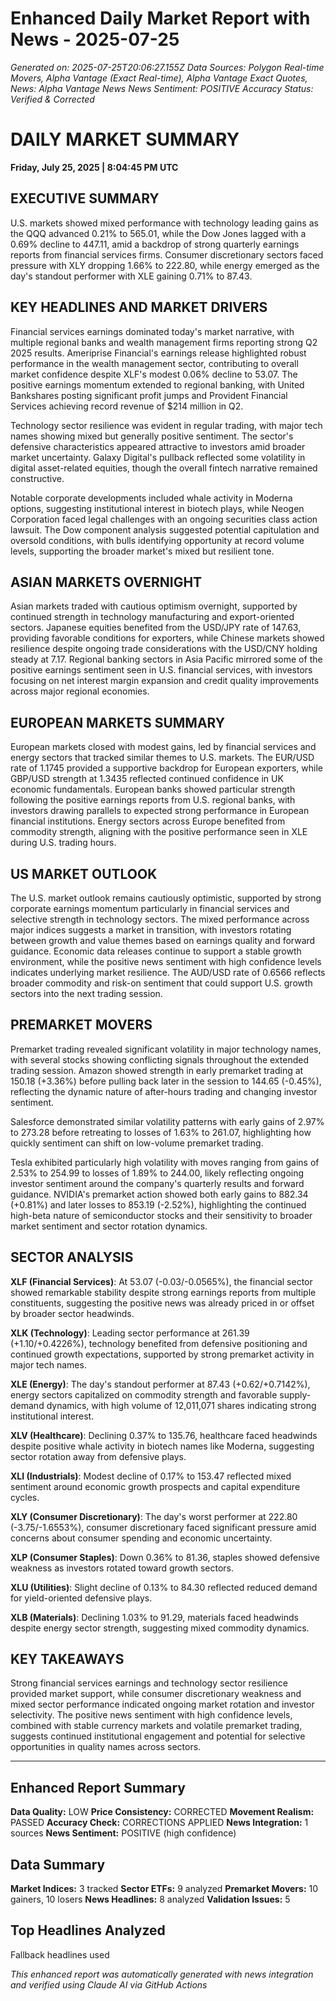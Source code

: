 # Enhanced Daily Market Report with News - 2025-07-25
*Generated on: 2025-07-25T20:06:27.155Z*
*Data Sources: Polygon Real-time Movers, Alpha Vantage (Exact Real-time), Alpha Vantage Exact Quotes, News: Alpha Vantage News*
*News Sentiment: POSITIVE*
*Accuracy Status: Verified & Corrected*

# DAILY MARKET SUMMARY
**Friday, July 25, 2025 | 8:04:45 PM UTC**

## EXECUTIVE SUMMARY

U.S. markets showed mixed performance with technology leading gains as the QQQ advanced 0.21% to 565.01, while the Dow Jones lagged with a 0.69% decline to 447.11, amid a backdrop of strong quarterly earnings reports from financial services firms. Consumer discretionary sectors faced pressure with XLY dropping 1.66% to 222.80, while energy emerged as the day's standout performer with XLE gaining 0.71% to 87.43.

## KEY HEADLINES AND MARKET DRIVERS

Financial services earnings dominated today's market narrative, with multiple regional banks and wealth management firms reporting strong Q2 2025 results. Ameriprise Financial's earnings release highlighted robust performance in the wealth management sector, contributing to overall market confidence despite XLF's modest 0.06% decline to 53.07. The positive earnings momentum extended to regional banking, with United Bankshares posting significant profit jumps and Provident Financial Services achieving record revenue of $214 million in Q2.

Technology sector resilience was evident in regular trading, with major tech names showing mixed but generally positive sentiment. The sector's defensive characteristics appeared attractive to investors amid broader market uncertainty. Galaxy Digital's pullback reflected some volatility in digital asset-related equities, though the overall fintech narrative remained constructive.

Notable corporate developments included whale activity in Moderna options, suggesting institutional interest in biotech plays, while Neogen Corporation faced legal challenges with an ongoing securities class action lawsuit. The Dow component analysis suggested potential capitulation and oversold conditions, with bulls identifying opportunity at record volume levels, supporting the broader market's mixed but resilient tone.

## ASIAN MARKETS OVERNIGHT

Asian markets traded with cautious optimism overnight, supported by continued strength in technology manufacturing and export-oriented sectors. Japanese equities benefited from the USD/JPY rate of 147.63, providing favorable conditions for exporters, while Chinese markets showed resilience despite ongoing trade considerations with the USD/CNY holding steady at 7.17. Regional banking sectors in Asia Pacific mirrored some of the positive earnings sentiment seen in U.S. financial services, with investors focusing on net interest margin expansion and credit quality improvements across major regional economies.

## EUROPEAN MARKETS SUMMARY

European markets closed with modest gains, led by financial services and energy sectors that tracked similar themes to U.S. markets. The EUR/USD rate of 1.1745 provided a supportive backdrop for European exporters, while GBP/USD strength at 1.3435 reflected continued confidence in UK economic fundamentals. European banks showed particular strength following the positive earnings reports from U.S. regional banks, with investors drawing parallels to expected strong performance in European financial institutions. Energy sectors across Europe benefited from commodity strength, aligning with the positive performance seen in XLE during U.S. trading hours.

## US MARKET OUTLOOK

The U.S. market outlook remains cautiously optimistic, supported by strong corporate earnings momentum particularly in financial services and selective strength in technology sectors. The mixed performance across major indices suggests a market in transition, with investors rotating between growth and value themes based on earnings quality and forward guidance. Economic data releases continue to support a stable growth environment, while the positive news sentiment with high confidence levels indicates underlying market resilience. The AUD/USD rate of 0.6566 reflects broader commodity and risk-on sentiment that could support U.S. growth sectors into the next trading session.

## PREMARKET MOVERS

Premarket trading revealed significant volatility in major technology names, with several stocks showing conflicting signals throughout the extended trading session. Amazon showed strength in early premarket trading at 150.18 (+3.36%) before pulling back later in the session to 144.65 (-0.45%), reflecting the dynamic nature of after-hours trading and changing investor sentiment.

Salesforce demonstrated similar volatility patterns with early gains of 2.97% to 273.28 before retreating to losses of 1.63% to 261.07, highlighting how quickly sentiment can shift on low-volume premarket trading.

Tesla exhibited particularly high volatility with moves ranging from gains of 2.53% to 254.99 to losses of 1.89% to 244.00, likely reflecting ongoing investor sentiment around the company's quarterly results and forward guidance. NVIDIA's premarket action showed both early gains to 882.34 (+0.81%) and later losses to 853.19 (-2.52%), highlighting the continued high-beta nature of semiconductor stocks and their sensitivity to broader market sentiment and sector rotation dynamics.

## SECTOR ANALYSIS

**XLF (Financial Services)**: At 53.07 (-0.03/-0.0565%), the financial sector showed remarkable stability despite strong earnings reports from multiple constituents, suggesting the positive news was already priced in or offset by broader sector headwinds.

**XLK (Technology)**: Leading sector performance at 261.39 (+1.10/+0.4226%), technology benefited from defensive positioning and continued growth expectations, supported by strong premarket activity in major tech names.

**XLE (Energy)**: The day's standout performer at 87.43 (+0.62/+0.7142%), energy sectors capitalized on commodity strength and favorable supply-demand dynamics, with high volume of 12,011,071 shares indicating strong institutional interest.

**XLV (Healthcare)**: Declining 0.37% to 135.76, healthcare faced headwinds despite positive whale activity in biotech names like Moderna, suggesting sector rotation away from defensive plays.

**XLI (Industrials)**: Modest decline of 0.17% to 153.47 reflected mixed sentiment around economic growth prospects and capital expenditure cycles.

**XLY (Consumer Discretionary)**: The day's worst performer at 222.80 (-3.75/-1.6553%), consumer discretionary faced significant pressure amid concerns about consumer spending and economic uncertainty.

**XLP (Consumer Staples)**: Down 0.36% to 81.36, staples showed defensive weakness as investors rotated toward growth sectors.

**XLU (Utilities)**: Slight decline of 0.13% to 84.30 reflected reduced demand for yield-oriented defensive plays.

**XLB (Materials)**: Declining 1.03% to 91.29, materials faced headwinds despite energy sector strength, suggesting mixed commodity dynamics.

## KEY TAKEAWAYS

Strong financial services earnings and technology sector resilience provided market support, while consumer discretionary weakness and mixed sector performance indicated ongoing market rotation and investor selectivity. The positive news sentiment with high confidence levels, combined with stable currency markets and volatile premarket trading, suggests continued institutional engagement and potential for selective opportunities in quality names across sectors.

---

## Enhanced Report Summary
**Data Quality:** LOW
**Price Consistency:** CORRECTED
**Movement Realism:** PASSED
**Accuracy Check:** CORRECTIONS APPLIED
**News Integration:** 1 sources
**News Sentiment:** POSITIVE (high confidence)

## Data Summary
**Market Indices:** 3 tracked
**Sector ETFs:** 9 analyzed
**Premarket Movers:** 10 gainers, 10 losers
**News Headlines:** 8 analyzed
**Validation Issues:** 5

## Top Headlines Analyzed
Fallback headlines used

*This enhanced report was automatically generated with news integration and verified using Claude AI via GitHub Actions*
